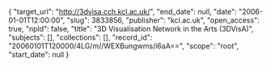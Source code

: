 {
  "target_url": "http://3dvisa.cch.kcl.ac.uk/", 
  "end_date": null, 
  "date": "2006-01-01T12:00:00", 
  "slug": 3833856, 
  "publisher": "kcl.ac.uk", 
  "open_access": true, 
  "npld": false, 
  "title": "3D Visualisation Network in the Arts (3DVisA)", 
  "subjects": [], 
  "collections": [], 
  "record_id": "20060101T120000/4LG/m//WEXBungwms/i6aA==", 
  "scope": "root", 
  "start_date": null
}

